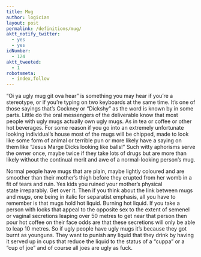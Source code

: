 ```yaml
---
title: Mug
author: logician
layout: post
permalink: /definitions/mug/
aktt_notify_twitter:
  - yes
  - yes
idNumber:
  - 124
aktt_tweeted:
  - 1
robotsmeta:
  - index,follow
---
```

&#8220;Oi ya ugly mug git ova hear&#8221; <!--more-->is something you may hear if you&#8217;re a stereotype, or if you&#8217;re typing on two keyboards at the same time. It&#8217;s one of those sayings that&#8217;s Cockney or &#8220;Dickshy&#8221; as the word is known by in some parts. Little do the oral messengers of the deliverable know that most people with ugly mugs actually own ugly mugs. As in tea or coffee or other hot beverages. For some reason if you go into an extremely unfortunate looking individual&#8217;s house most of the mugs will be chipped, made to look like some form of animal or terrible pun or more likely have a saying on them like &#8220;Jesus Marge Dicks looking like balls!&#8221; Such witty aphorisms serve the owner once, maybe twice if they take lots of drugs but are more than likely without the continual merit and awe of a normal-looking person&#8217;s mug.

Normal people have mugs that are plain, maybe lightly coloured and are smoother than their mother&#8217;s thigh before they erupted from her womb in a fit of tears and ruin. Yes kids you ruined your mother&#8217;s physical state irreparably. Get over it. Then if you think about the link between mugs and *mugs*, one being in italic for separatist emphasis, all you have to remember is that mugs hold hot liquid. Burning hot liquid. If you take a person with looks that appeal to the opposite sex to the extent of semenel or vaginal secretions leaping over 50 metres to get near that person then pour hot coffee on their face odds are that these secretions will only be able to leap 10 metres. So if ugly people have ugly mugs it&#8217;s because they got burnt as younguns. They want to punish any liquid that they drink by having it served up in cups that reduce the liquid to the status of a &#8220;cuppa&#8221; or a &#8220;cup of joe&#8221; and of course all joes are ugly as fuck.